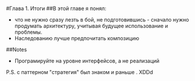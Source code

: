 #Глава 1. Итоги
##В этой главе я понял:
 - что не нужно сразу лезть в бой, не подготовившись - сначало нужно продумать
 архитектуру, учитывая будущее использование и проблемы.
 - Наследованию лучше предпочитать композицию

##Notes
 - Програмируйте на уровне интерфейсов, а не реализаций


P.S. с паттерном "стратегия" был знаком и раньше . XDDd
